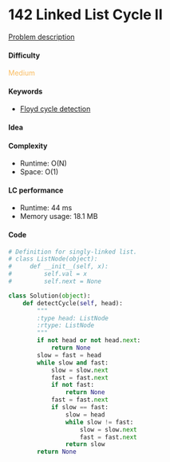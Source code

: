 142 Linked List Cycle II
=======================
[Problem description](https://leetcode.com/problems/linked-list-cycle-ii/)

#### Difficulty
<span style="color:#FABC60">Medium</span>

#### Keywords
- [Floyd cycle detection](https://www.geeksforgeeks.org/how-does-floyds-slow-and-fast-pointers-approach-work/)

#### Idea


#### Complexity
- Runtime: O(N)
- Space: O(1)
  
#### LC performance
- Runtime: 44 ms
- Memory usage: 18.1 MB

#### Code
```python
# Definition for singly-linked list.
# class ListNode(object):
#     def __init__(self, x):
#         self.val = x
#         self.next = None

class Solution(object):
    def detectCycle(self, head):
        """
        :type head: ListNode
        :rtype: ListNode
        """
        if not head or not head.next:
            return None
        slow = fast = head
        while slow and fast:
            slow = slow.next
            fast = fast.next
            if not fast:
                return None
            fast = fast.next
            if slow == fast:
                slow = head
                while slow != fast:
                    slow = slow.next
                    fast = fast.next
                return slow
        return None
```